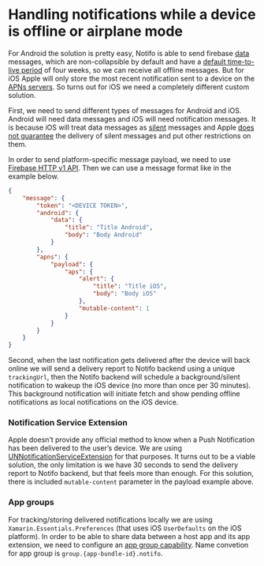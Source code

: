 # Handling notifications while a device is offline or airplane mode

For Android the solution is pretty easy, Notifo is able to send firebase [data](https://firebase.google.com/docs/cloud-messaging/concept-options#notifications_and_data_messages) messages, which are non-collapsible by default and have a [default time-to-live period](https://firebase.google.com/docs/reference/fcm/rest/v1/projects.messages/#androidconfig) of four weeks, so we can receive all offline messages. But for iOS Apple will only store the most recent notification sent to a device on the [APNs servers](https://developer.apple.com/library/archive/documentation/NetworkingInternet/Conceptual/RemoteNotificationsPG/APNSOverview.html#//apple_ref/doc/uid/TP40008194-CH8-SW5). So turns out for iOS we need a completely different custom solution.

First, we need to send different types of messages for Android and iOS. Android will need data messages and iOS will need notification messages. It is because iOS will treat data messages as [silent](https://developer.apple.com/documentation/usernotifications/setting_up_a_remote_notification_server/pushing_background_updates_to_your_app) messages and Apple [does not guarantee](https://firebase.google.com/docs/cloud-messaging/ios/receive#handle_silent_push_notifications) the delivery of silent messages and put other restrictions on them. 

In order to send platform-specific message payload, we need to use [Firebase HTTP v1 API](https://firebase.google.com/docs/cloud-messaging/migrate-v1). Then we can use a message format like in the example below.

```json
{
    "message": {
        "token": "<DEVICE TOKEN>",
        "android": {
            "data": {
                "title": "Title Android",
                "body": "Body Android"
            }
        },
        "apns": {
            "payload": {
                "aps": {
                    "alert": {
                        "title": "Title iOS",
                        "body": "Body iOS"
                    },
                    "mutable-content": 1
                }
            }
        }
    }
}
```

Second, when the last notification gets delivered after the device will back online we will send a delivery report to Notifo backend using a unique `trackingUrl`, then the Notifo backend will schedule a background/silent notification to wakeup the iOS device (no more than once per 30 minutes). This background notification will initiate fetch and show pending offline notifications as local notifications on the iOS device.

### Notification Service Extension
Apple doesn’t provide any official method to know when a Push Notification has been delivered to the user’s device. We are using [UNNotificationServiceExtension](https://developer.apple.com/documentation/usernotifications/unnotificationserviceextension) for that purposes. It turns out to be a viable solution, the only limitation is we have 30 seconds to send the delivery report to Notifo backend, but that feels more than enough. For this solution, there is included `mutable-content` parameter in the payload example above.

### App groups
For tracking/storing delivered notifications locally we are using `Xamarin.Essentials.Preferences` (that uses iOS `UserDefaults` on the iOS platform). In order to be able to share data between a host app and its app extension, we need to configure an [app group capability](https://developer.apple.com/documentation/bundleresources/entitlements/com_apple_security_application-groups).
Name convetion for app group is `group.{app-bundle-id}.notifo`.


